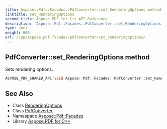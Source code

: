```yaml
---
title: Aspose::Pdf::Facades::PdfConverter::set_RenderingOptions method
linktitle: set_RenderingOptions
second_title: Aspose.PDF for C++ API Reference
description: 'Aspose::Pdf::Facades::PdfConverter::set_RenderingOptions method. Sets rendering options in C++.'
type: docs
weight: 600
url: /cpp/aspose.pdf.facades/pdfconverter/set_renderingoptions/
---
```

## PdfConverter::set_RenderingOptions method


Sets rendering options.

```cpp
ASPOSE_PDF_SHARED_API void Aspose::Pdf::Facades::PdfConverter::set_RenderingOptions(System::SharedPtr<Aspose::Pdf::RenderingOptions> value)
```

## See Also

* Class [RenderingOptions](../../../aspose.pdf/renderingoptions/)
* Class [PdfConverter](../)
* Namespace [Aspose::Pdf::Facades](../../)
* Library [Aspose.PDF for C++](../../../)
